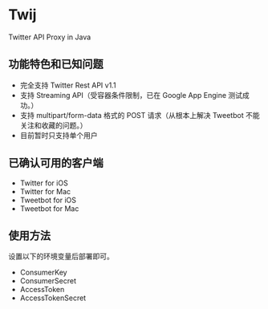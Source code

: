 Twij
====
Twitter API Proxy in Java

功能特色和已知问题
----

- 完全支持 Twitter Rest API v1.1
- 支持 Streaming API（受容器条件限制，已在 Google App Engine 测试成功。）
- 支持 multipart/form-data 格式的 POST 请求（从根本上解决 Tweetbot 不能关注和收藏的问题。）
- 目前暂时只支持单个用户

已确认可用的客户端
----

- Twitter for iOS
- Twitter for Mac
- Tweetbot for iOS
- Tweetbot for Mac

使用方法
----

设置以下的环境变量后部署即可。

- ConsumerKey
- ConsumerSecret
- AccessToken
- AccessTokenSecret
